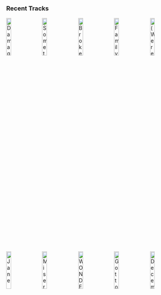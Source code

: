 ### Recent Tracks
[<img src='https://lastfm.freetls.fastly.net/i/u/300x300/87880c9dfacf6b1938e384986cdef190.png' width='16%' height='16%' alt='Damage Each Other'>](https://www.last.fm/music/steve%2bbrian/_/damage%2beach%2bother)&nbsp;&nbsp;&nbsp;&nbsp;[<img src='https://lastfm.freetls.fastly.net/i/u/300x300/f1585ad7fce6853dc5929eb42a4df7f6.png' width='16%' height='16%' alt='Something Here'>](https://www.last.fm/music/day%2bwave/_/something%2bhere)&nbsp;&nbsp;&nbsp;&nbsp;[<img src='https://lastfm.freetls.fastly.net/i/u/300x300/b78ec16f7bbd4c39969328afcd344b8d.png' width='16%' height='16%' alt='Broken People'>](https://www.last.fm/music/almost%2bmonday/_/broken%2bpeople)&nbsp;&nbsp;&nbsp;&nbsp;[<img src='https://lastfm.freetls.fastly.net/i/u/300x300/d82df11b5ef09d12ed6d95d763b0d809.png' width='16%' height='16%' alt='Family'>](https://www.last.fm/music/the%2bchainsmokers/_/family)&nbsp;&nbsp;&nbsp;&nbsp;[<img src='https://lastfm.freetls.fastly.net/i/u/300x300/ab6241220dab4cd1a6639facbca58c65.png' width='16%' height='16%' alt='(Were) Alive'>](https://www.last.fm/music/argonaut%2b%2526%2bwasp/_/%2528we%2527re%2529%2balive)&nbsp;&nbsp;&nbsp;&nbsp;<br>[<img src='https://lastfm.freetls.fastly.net/i/u/300x300/52f3e4895e0add2a16bdb655f4bcd75b.png' width='16%' height='16%' alt='Jane'>](https://www.last.fm/music/jefferson%2bstarship/_/jane)&nbsp;&nbsp;&nbsp;&nbsp;[<img src='https://lastfm.freetls.fastly.net/i/u/300x300/29369a618d9b1747f8c2f30faaca2a6e.png' width='16%' height='16%' alt='Misery'>](https://www.last.fm/music/michigander/_/misery)&nbsp;&nbsp;&nbsp;&nbsp;[<img src='https://lastfm.freetls.fastly.net/i/u/300x300/3e5a9b37c633b165f594d95600ac0ace.png' width='16%' height='16%' alt='WONDER (reimagined by Smallpools)'>](https://www.last.fm/music/morgxn/_/wonder%2b%2528reimagined%2bby%2bsmallpools%2529)&nbsp;&nbsp;&nbsp;&nbsp;[<img src='https://lastfm.freetls.fastly.net/i/u/300x300/c7c10ca52d104e58cea14a271eb41242.png' width='16%' height='16%' alt='Got to My Head'>](https://www.last.fm/music/waters/_/got%2bto%2bmy%2bhead)&nbsp;&nbsp;&nbsp;&nbsp;[<img src='https://lastfm.freetls.fastly.net/i/u/300x300/291fd007b50ec8aee5ced02f82c54b44.png' width='16%' height='16%' alt='December, 1963 (Oh What A Night!)'>](https://www.last.fm/music/frankie%2bvalli%2b%2526%2bthe%2bfour%2bseasons/_/december%252c%2b1963%2b%2528oh%2bwhat%2ba%2bnight%2521%2529)&nbsp;&nbsp;&nbsp;&nbsp;<br>